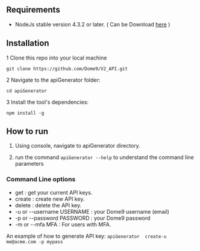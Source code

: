 
## Requirements ##
* NodeJs stable version 4.3.2 or later. 
( Can be Download <a href="https://nodejs.org">here</a> )

## Installation ##
1 Clone this repo into your local machine

```git clone https://github.com/Dome9/V2_API.git```

2 Navigate to the apiGenerator folder:

```cd apiGenerator``` 

3 Install the tool's dependencies:

```npm install -g```

## How to run ##

1. Using console, navigate to  apiGenerator directory.

2. run the command ```apiGenerator --help``` to understand the command line parameters


### Command Line options ###

* get : get your current API keys.
* create : create new API key.
* delete : delete the API key.
* -u or --username USERNAME : your Dome9 username (email)
* -p or --password PASSWORD : your Dome9 password
* -m or --mfa MFA : For users with MFA. 


An example of how to generate API key:
```apiGenerator  create-u me@acme.com -p mypass```

